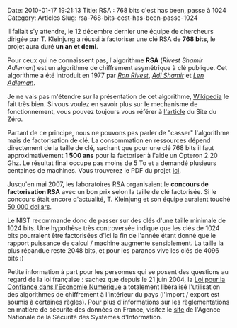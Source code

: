 Date: 2010-01-17 19:21:13
Title: RSA : 768 bits c'est has been, passe à 1024
Category: Articles
Slug: rsa-768-bits-cest-has-been-passe-1024

Il fallait s'y attendre, le 12 décembre dernier une équipe de chercheurs dirigée par T. Kleinjung a réussi à factoriser une clé RSA de **768 bits**, le projet aura duré **un an et demi**.


Pour ceux qui ne connaissent pas, l'algorithme **RSA** (_Rivest Shamir Adleman_) est un algorithme de chiffrement asymétrique à clé publique. Cet algorithme a été introduit en 1977 par [_Ron Rivest_](http://fr.wikipedia.org/wiki/Ron_Rivest), [_Adi Shamir_](http://fr.wikipedia.org/wiki/Adi_Shamir) et [_Len Adleman_](http://fr.wikipedia.org/wiki/Len_Adleman).

Je ne vais pas m'étendre sur la présentation de cet algorithme, [Wikipedia](http://fr.wikipedia.org/wiki/Rivest_Shamir_Adleman) le fait très bien. Si vous voulez en savoir plus sur le mechanisme de fonctionnement, vous pouvez toujours vous référer à [l'article](http://www.siteduzero.com/tutoriel-3-2170-la-cryptographie-asymetrique-rsa.html) du Site du Zéro.

Partant de ce principe, nous ne pouvons pas parler de "casser" l'algorithme mais de factorisation de clé. La consommation en ressources dépend directement de la taille de clé, sachant que pour une clé 768 bits il faut approximativement **1 500 ans** pour la factoriser à l'aide un Opteron 2.20 Ghz. Le résultat final occupe pas moins de 5 To et a demandé plusieurs centaines de machines. Vous trouverez le PDF du projet [ici](http://eprint.iacr.org/2010/006.pdf).

Jusqu'en mai 2007, les laboratoires RSA organisaient le **concours de factorisation RSA** avec un bon prix selon la taille de clé factorisée. Si le concours était encore d'actualité, T. Kleinjung et son équipe auraient touché [50 000 dollars](http://fr.wikipedia.org/wiki/Comp%C3%A9tition_de_factorisation_RSA).

Le NIST recommande donc de passer sur des clés d'une taille minimale de 1024 bits. Une hypothèse très controversée indique que les clés de 1024 bits pourraient être factorisées d'ici la fin de l'année étant donné que le rapport puissance de calcul / machine augmente sensiblement. La taille la plus répandue reste 2048 bits, et pour les paranos vive les clés de 4096 bits :)


Petite information à part pour les personnes qui se posent des questions au regard de la loi française : sachez que depuis le 21 juin 2004, la [Loi pour la Confiance dans l'Economie Numérique](http://fr.wikipedia.org/wiki/Loi_pour_la_confiance_dans_l'%C3%A9conomie_num%C3%A9rique) a totalement libéralisé l'utilisation des algorithmes de chiffrement à l'intérieur du pays (l'import / export est soumis à certaines règles). Pour plus d'informations sur les règlementations en matière de sécurité des données en France, visitez le [site](http://www.ssi.gouv.fr/) de l'Agence Nationale de la Sécurité des Systèmes d'Information.

